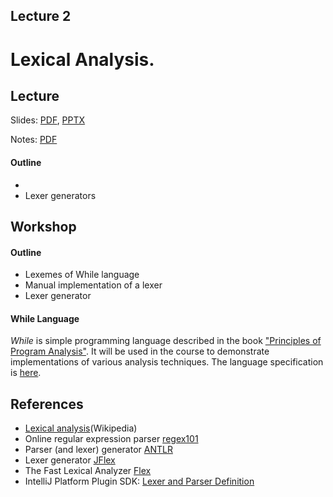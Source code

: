 Lecture 2
---
# Lexical Analysis.

## Lecture

Slides: [PDF](slides_02.pdf), [PPTX](slides_02.pptx)

Notes: [PDF](nodes_02.pdf)

#### Outline

* 
* Lexer generators

## Workshop

#### Outline

* Lexemes of While language
* Manual implementation of a lexer
* Lexer generator

#### While Language

_While_ is simple programming language described in the book
["Principles of Program Analysis"](../../books.md).
It will be used in the course to demonstrate implementations of various analysis techniques.
The language specification is [here](while.md). 

## References

* [Lexical analysis](https://en.wikipedia.org/wiki/Lexical_analysis)(Wikipedia)
* Online regular expression parser [regex101](https://regex101.com/)
* Parser (and lexer) generator [ANTLR](https://www.antlr.org/)
* Lexer generator [JFlex](https://www.jflex.de/)
* The Fast Lexical Analyzer [Flex](
  https://www.geeksforgeeks.org/flex-fast-lexical-analyzer-generator/)
* IntelliJ Platform Plugin SDK: [Lexer and Parser Definition]( 
  https://plugins.jetbrains.com/docs/intellij/lexer-and-parser-definition.html)
